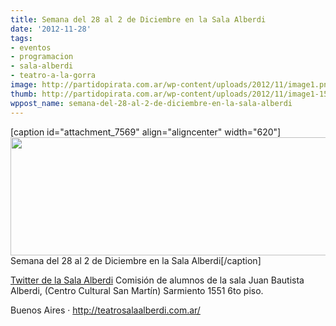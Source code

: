 ```yaml
---
title: Semana del 28 al 2 de Diciembre en la Sala Alberdi
date: '2012-11-28'
tags:
- eventos
- programacion
- sala-alberdi
- teatro-a-la-gorra
image: http://partidopirata.com.ar/wp-content/uploads/2012/11/image1.png
thumb: http://partidopirata.com.ar/wp-content/uploads/2012/11/image1-150x150.png
wppost_name: semana-del-28-al-2-de-diciembre-en-la-sala-alberdi
---
```


[caption id="attachment_7569" align="aligncenter" width="620"]<a href="http://partidopirata.com.ar/wp-content/uploads/2012/11/image1.png"><img class="size-large wp-image-7569" title="image(1)" src="http://partidopirata.com.ar/wp-content/uploads/2012/11/image1-1024x313.png" alt="" width="620" height="189" /></a> Semana del 28 al 2 de Diciembre en la Sala Alberdi[/caption]

<a href="https://twitter.com/salaalberdi" target="_blank">Twitter de la Sala Alberdi</a>
Comisión de alumnos de la sala Juan Bautista Alberdi, (Centro Cultural San Martín) Sarmiento 1551 6to piso.

Buenos Aires · <a href="http://teatrosalaalberdi.com.ar/" rel="me nofollow" target="_blank"> http://teatrosalaalberdi.com.ar/ </a>
